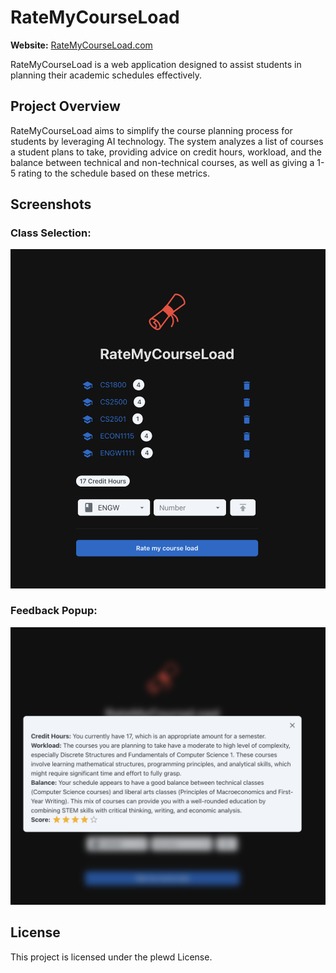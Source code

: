 # RateMyCourseLoad
**Website:** [RateMyCourseLoad.com](http://ratemycourseload.com)

RateMyCourseLoad is a web application designed to assist students in planning their academic schedules effectively.

## Project Overview

RateMyCourseLoad aims to simplify the course planning process for students by leveraging AI technology.
The system analyzes a list of courses a student plans to take, providing advice on credit hours, workload, and the balance between technical and non-technical courses, as well as giving a 1-5 rating to the schedule based on these metrics.

## Screenshots
### Class Selection:

![Course Selection](https://github.com/plewd/RateMyCourseLoad/blob/main/screenshots/Course%20Selection.png)

### Feedback Popup:

![Feedback Popup](https://github.com/plewd/RateMyCourseLoad/blob/main/screenshots/Feedback.png)

## License

This project is licensed under the plewd License.
